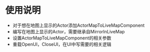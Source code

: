# 使用说明

- 对于想在地图上显示的Actor添加ActorMapToLiveMapComponent
- 编写在地图上显示的Actor，需要继承自MirrorInLiveMap
- 设置ActorMapToLiveMapComponent的相关参数
- 重载OpenUI，CloseUI，在UI中写需要的相关逻辑